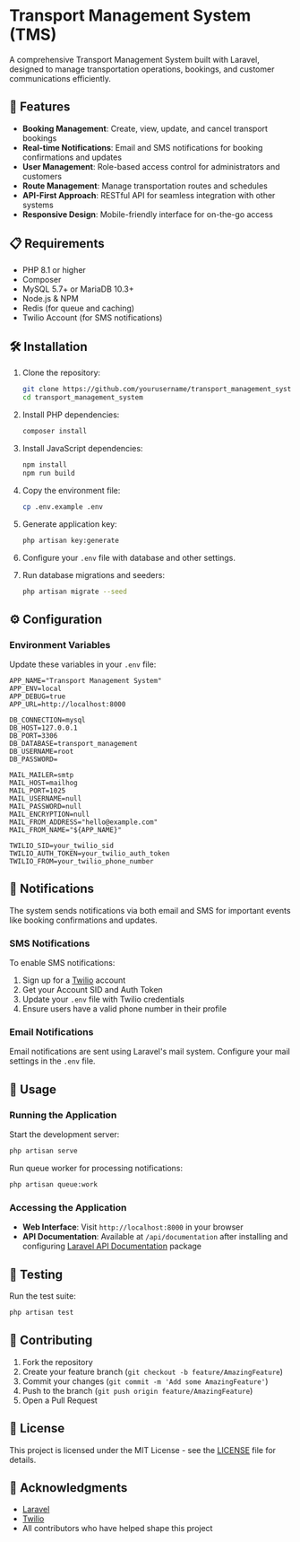 # Transport Management System (TMS)

A comprehensive Transport Management System built with Laravel, designed to manage transportation operations, bookings, and customer communications efficiently.

## 🚀 Features

- **Booking Management**: Create, view, update, and cancel transport bookings
- **Real-time Notifications**: Email and SMS notifications for booking confirmations and updates
- **User Management**: Role-based access control for administrators and customers
- **Route Management**: Manage transportation routes and schedules
- **API-First Approach**: RESTful API for seamless integration with other systems
- **Responsive Design**: Mobile-friendly interface for on-the-go access

## 📋 Requirements

- PHP 8.1 or higher
- Composer
- MySQL 5.7+ or MariaDB 10.3+
- Node.js & NPM
- Redis (for queue and caching)
- Twilio Account (for SMS notifications)

## 🛠 Installation

1. Clone the repository:
   ```bash
   git clone https://github.com/yourusername/transport_management_system.git
   cd transport_management_system
   ```

2. Install PHP dependencies:
   ```bash
   composer install
   ```

3. Install JavaScript dependencies:
   ```bash
   npm install
   npm run build
   ```

4. Copy the environment file:
   ```bash
   cp .env.example .env
   ```

5. Generate application key:
   ```bash
   php artisan key:generate
   ```

6. Configure your `.env` file with database and other settings.

7. Run database migrations and seeders:
   ```bash
   php artisan migrate --seed
   ```

## ⚙️ Configuration

### Environment Variables

Update these variables in your `.env` file:

```env
APP_NAME="Transport Management System"
APP_ENV=local
APP_DEBUG=true
APP_URL=http://localhost:8000

DB_CONNECTION=mysql
DB_HOST=127.0.0.1
DB_PORT=3306
DB_DATABASE=transport_management
DB_USERNAME=root
DB_PASSWORD=

MAIL_MAILER=smtp
MAIL_HOST=mailhog
MAIL_PORT=1025
MAIL_USERNAME=null
MAIL_PASSWORD=null
MAIL_ENCRYPTION=null
MAIL_FROM_ADDRESS="hello@example.com"
MAIL_FROM_NAME="${APP_NAME}"

TWILIO_SID=your_twilio_sid
TWILIO_AUTH_TOKEN=your_twilio_auth_token
TWILIO_FROM=your_twilio_phone_number
```

## 📱 Notifications

The system sends notifications via both email and SMS for important events like booking confirmations and updates.

### SMS Notifications

To enable SMS notifications:

1. Sign up for a [Twilio](https://www.twilio.com/) account
2. Get your Account SID and Auth Token
3. Update your `.env` file with Twilio credentials
4. Ensure users have a valid phone number in their profile

### Email Notifications

Email notifications are sent using Laravel's mail system. Configure your mail settings in the `.env` file.

## 🚀 Usage

### Running the Application

Start the development server:

```bash
php artisan serve
```

Run queue worker for processing notifications:
```bash
php artisan queue:work
```

### Accessing the Application

- **Web Interface**: Visit `http://localhost:8000` in your browser
- **API Documentation**: Available at `/api/documentation` after installing and configuring [Laravel API Documentation](https://github.com/knuckleswtf/scribe) package

## 🧪 Testing

Run the test suite:

```bash
php artisan test
```

## 🤝 Contributing

1. Fork the repository
2. Create your feature branch (`git checkout -b feature/AmazingFeature`)
3. Commit your changes (`git commit -m 'Add some AmazingFeature'`)
4. Push to the branch (`git push origin feature/AmazingFeature`)
5. Open a Pull Request

## 📄 License

This project is licensed under the MIT License - see the [LICENSE](LICENSE) file for details.

## 🙏 Acknowledgments

- [Laravel](https://laravel.com/)
- [Twilio](https://www.twilio.com/)
- All contributors who have helped shape this project
